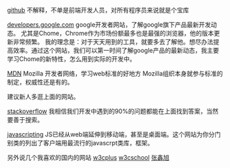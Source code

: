 [github](https://github.com/)
不解释，不单是前端开发人员，对所有程序员来说就是个宝库

[developers.google.com](https://developers.google.com/web/updates/)
google开发者网站，了解google旗下产品最新开发动态。
尤其是Chome，Chrome作为市场份额最多也是最强的浏览器，他的版本更新非常频繁。
我的理念是：对于天天用到的工具，就要多去了解他。想尽办法提高效率。通过这个网站，我们可以第一时间了解google产品的最新动态，我主要学习Chome的新特性，怎么用到实际的开发中。

[MDN](https://developer.mozilla.org/zh-CN/docs/Web)
Mozilla 开发者网络，学习web标准的好地方
Mozilla组织本身就参与标准的制定，权威性还是有的。

建议新人多逛上面的网站。

[stackoverflow](https://stackoverflow.com/)
我相信我们开发中遇到的90%的问题都能在上面找到答案，当然要善于搜索。

[javascripting](https://www.javascripting.com/) 
JS已经从web端延伸到移动端，甚至是桌面端。这个网站为你分门别类的列出了客户端用最流行的javascrpt类库，框架。

另外说几个我喜欢的国内的网站
[w3cplus](http://www.w3cplus.com/)
[w3cschool](https://www.w3cschool.cn/)
[张鑫旭](http://www.zhangxinxu.com/wordpress/)
